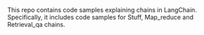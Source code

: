 This repo contains code samples explaining chains in LangChain. Specifically, it includes code samples for Stuff, Map_reduce and Retrieval_qa chains.